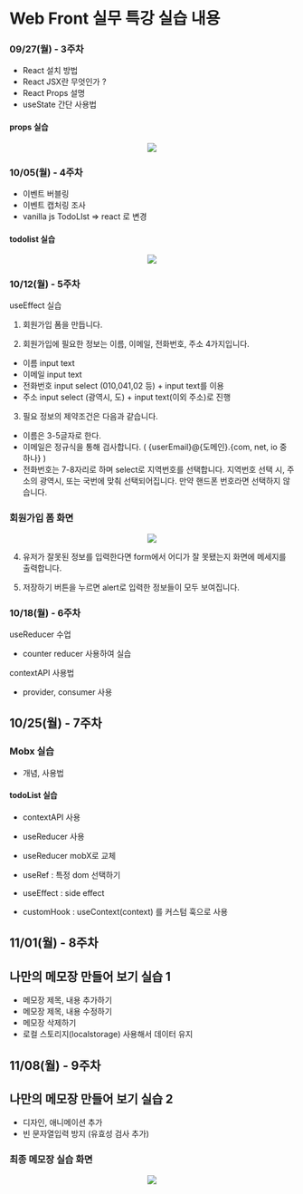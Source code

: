 # Web Front 실무 특강 실습 내용

### 09/27(월) - 3주차

-   React 설치 방법
-   React JSX란 무엇인가 ?
-   React Props 설명
-   useState 간단 사용법

#### props 실습 

<p align="center">
  <img src="https://user-images.githubusercontent.com/51049245/140735640-1076da2e-1bcc-4957-b208-865554c8c3f7.png"/>
</p>

### 10/05(월) - 4주차

-   이벤트 버블링
-   이벤트 캡처링 조사
-   vanilla js TodoLIst => react 로 변경

#### todolist 실습 

<p align="center">
  <img src="https://user-images.githubusercontent.com/51049245/140735763-c7dd87fb-3657-4bac-ab42-593014cfc3b8.png"/>
</p>

### 10/12(월) - 5주차

useEffect 실습

1. 회원가입 폼을 만듭니다.

2. 회원가입에 필요한 정보는 이름, 이메일, 전화번호, 주소 4가지입니다.

-   이름 input text
-   이메일 input text
-   전화번호 input select (010,041,02 등) + input text를 이용
-   주소 input select (광역시, 도) + input text(이외 주소)로 진행

3. 필요 정보의 제약조건은 다음과 같습니다.

-   이름은 3-5글자로 한다.
-   이메일은 정규식을 통해 검사합니다. ( {userEmail}@{도메인}.{com, net, io 중 하나} )
-   전화번호는 7-8자리로 하며 select로 지역번호를 선택합니다. 지역번호 선택 시, 주소의 광역시, 또는 국번에 맞춰 선택되어집니다. 만약 핸드폰 번호라면 선택하지 않습니다.

### 회원가입 폼 화면

<p align="center">
  <img src="https://user-images.githubusercontent.com/51049245/140735485-2b384eac-bf9a-49be-bb17-1a54a9d679b9.png"/>
</p>

4. 유저가 잘못된 정보를 입력한다면 form에서 어디가 잘 못됐는지 화면에 메세지를 출력합니다.

5. 저장하기 버튼을 누르면 alert로 입력한 정보들이 모두 보여집니다.

### 10/18(월) - 6주차

useReducer 수업

-   counter reducer 사용하여 실습

contextAPI 사용법

-   provider, consumer 사용

## 10/25(월) - 7주차

### Mobx 실습

-   개념, 사용법

#### todoList 실습

-   contextAPI 사용
-   useReducer 사용
-   useReducer mobX로 교체

-   useRef : 특정 dom 선택하기
-   useEffect : side effect
-   customHook : useContext(context) 를 커스텀 훅으로 사용

## 11/01(월) - 8주차

## 나만의 메모장 만들어 보기 실습 1

-   메모장 제목, 내용 추가하기
-   메모장 제목, 내용 수정하기
-   메모장 삭제하기
-   로컬 스토리지(localstorage) 사용해서 데이터 유지

## 11/08(월) - 9주차

## 나만의 메모장 만들어 보기 실습 2

-   디자인, 애니메이션 추가
-   빈 문자열입력 방지 (유효성 검사 추가)


### 최종 메모장 실습 화면
<p align="center">
  <img src="https://user-images.githubusercontent.com/51049245/140735041-33960690-5c7a-488e-a6db-395a12600756.png"/>
</p>
